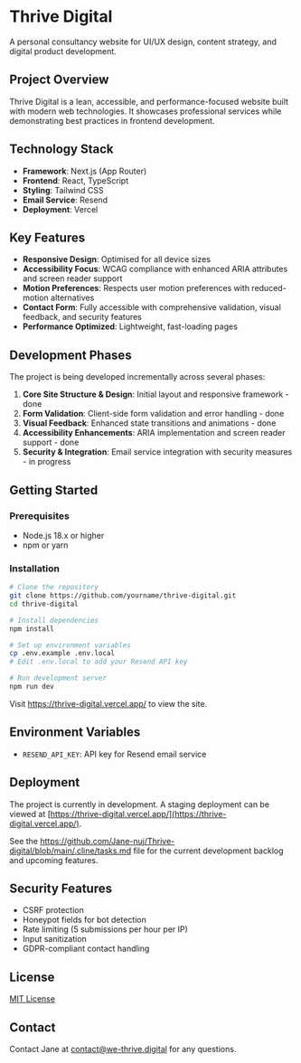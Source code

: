 # Thrive Digital

A personal consultancy website for UI/UX design, content strategy, and digital product development.

## Project Overview

Thrive Digital is a lean, accessible, and performance-focused website built with modern web technologies. It showcases professional services while demonstrating best practices in frontend development.

## Technology Stack

- **Framework**: Next.js (App Router)
- **Frontend**: React, TypeScript
- **Styling**: Tailwind CSS
- **Email Service**: Resend
- **Deployment**: Vercel

## Key Features

- **Responsive Design**: Optimised for all device sizes
- **Accessibility Focus**: WCAG compliance with enhanced ARIA attributes and screen reader support
- **Motion Preferences**: Respects user motion preferences with reduced-motion alternatives
- **Contact Form**: Fully accessible with comprehensive validation, visual feedback, and security features
- **Performance Optimized**: Lightweight, fast-loading pages

## Development Phases

The project is being developed incrementally across several phases:

1. **Core Site Structure & Design**: Initial layout and responsive framework - done
2. **Form Validation**: Client-side form validation and error handling - done
3. **Visual Feedback**: Enhanced state transitions and animations - done
4. **Accessibility Enhancements**: ARIA implementation and screen reader support - done
5. **Security & Integration**: Email service integration with security measures - in progress

## Getting Started

### Prerequisites

- Node.js 18.x or higher
- npm or yarn

### Installation

```bash
# Clone the repository
git clone https://github.com/yourname/thrive-digital.git
cd thrive-digital

# Install dependencies
npm install

# Set up environment variables
cp .env.example .env.local
# Edit .env.local to add your Resend API key

# Run development server
npm run dev
```

Visit https://thrive-digital.vercel.app/ to view the site.

## Environment Variables

- `RESEND_API_KEY`: API key for Resend email service

## Deployment

The project is currently in development. A staging deployment can be viewed at [https://thrive-digital.vercel.app/](https://thrive-digital.vercel.app/).

See the https://github.com/Jane-nuj/Thrive-digital/blob/main/.cline/tasks.md file for the current development backlog and upcoming features.

## Security Features

- CSRF protection
- Honeypot fields for bot detection
- Rate limiting (5 submissions per hour per IP)
- Input sanitization
- GDPR-compliant contact handling

## License

[MIT License](LICENSE)

## Contact

Contact Jane at [contact@we-thrive.digital](mailto:contact@we-thrive.digital) for any questions.
